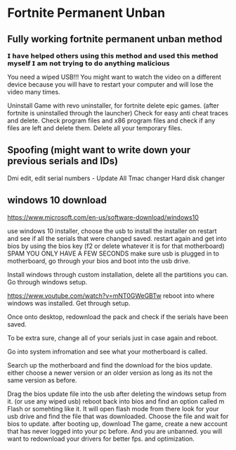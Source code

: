 # Fortnite Permanent Unban

Fully working fortnite permanent unban method
---------------------------------------------

𝗜 𝗵𝗮𝘃𝗲 𝗵𝗲𝗹𝗽𝗲𝗱 𝗼𝘁𝗵𝗲𝗿𝘀 𝘂𝘀𝗶𝗻𝗴 𝘁𝗵𝗶𝘀 𝗺𝗲𝘁𝗵𝗼𝗱 𝗮𝗻𝗱 𝘂𝘀𝗲𝗱 𝘁𝗵𝗶𝘀 𝗺𝗲𝘁𝗵𝗼𝗱 𝗺𝘆𝘀𝗲𝗹𝗳 𝗜 𝗮𝗺 𝗻𝗼𝘁 𝘁𝗿𝘆𝗶𝗻𝗴 𝘁𝗼 𝗱𝗼 𝗮𝗻𝘆𝘁𝗵𝗶𝗻𝗴 𝗺𝗮𝗹𝗶𝗰𝗶𝗼𝘂𝘀


You need a wiped USB!!!
You might want to watch the video on a different device because you will have to restart your computer and will lose the video many times.

Uninstall Game with revo uninstaller, for fortnite delete epic games. (after fortnite is uninstalled through the launcher) 
Check for easy anti cheat traces and delete. Check program files and x86 program files and check if any files are left and delete them. Delete all your temporary files.

Spoofing (might want to write down your previous serials and IDs)
-----------------------------------------------------------------
Dmi edit, edit serial numbers - Update All 
Tmac changer
Hard disk changer

windows 10 download 
-------------------
https://www.microsoft.com/en-us/software-download/windows10

use windows 10 installer, choose the usb to install the installer on
restart and see if all the serials that were changed saved.
restart again and get into bios by using the bios key (f2 or delete whatever it is for that motherboard) SPAM YOU ONLY HAVE A FEW SECONDS
make sure usb is plugged in to motherboard, go through your bios and boot into the usb drive.

Install windows through custom installation, delete all the partitions you can. Go through windows setup. 

https://www.youtube.com/watch?v=mNT0GWeGBTw
reboot into where windows was installed. Get through setup.  

Once onto desktop, redownload the pack and check if the serials have been saved. 

To be extra sure, change all of your serials just in case again and reboot. 

Go into system infromation and see what your motherboard is called. 

Search up the motherboard and find the download for the bios update. either choose a newer version or an older version as long as its not the same version as before.

Drag the bios update file into the usb after deleting the windows setup from it. (or use any wiped usb)
reboot back into bios and find an option called m Flash or somehting like it. It will open flash mode
from there look for your usb drive and find the file that was downloaded. Choose the file and wait for bios to update. 
after booting up, download The game, create a new account that has never logged into your pc before. And you are unbanned.
you will want to redownload your drivers for better fps. and optimization.
